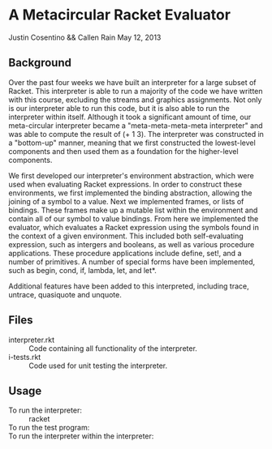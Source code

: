 A Metacircular Racket Evaluator
===============================
Justin Cosentino && Callen Rain
May 12, 2013

Background
----------

Over the past four weeks we have built an interpreter for a large subset of Racket. This interpreter is able to run a majority of the code we have written with this course, excluding the streams and graphics assignments. Not only is our interpreter able to run this code, but it is also able to run the interpreter within itself. Although it took a significant amount of time, our meta-circular interpreter became a "meta-meta-meta-meta interpreter" and was able to compute the result of (+ 1 3). The interpreter was constructed in a "bottom-up" manner, meaning that we first constructed the lowest-level components and then used them as a foundation for the higher-level components. 

We first developed our interpreter's environment abstraction, which were used when evaluating Racket expressions. In order to construct these environments, we first implemented the binding abstraction, allowing the joining of a symbol to a value. Next we implemented frames, or lists of bindings. These frames make up a mutable list within the environment and contain all of our symbol to value bindings. From here we implemented the evaluator, which evaluates a Racket expression using the symbols found in the context of a given environment. This included both self-evaluating expression, such as intergers and booleans, as well as various procedure applications. These procedure applications include define, set!, and a number of primitives. A number of special forms have been implemented, such as begin, cond, if, lambda, let, and let\*. 

Additional features have been added to this interpreted, including trace, untrace, quasiquote and unquote. 

Files
-----
<dl>
  <dt>interpreter.rkt</dt>
  <dd>Code containing all functionality of the interpreter.</dd>
  <dt>i-tests.rkt</dt>
  <dd>Code used for unit testing the interpreter.</dd>
</dl>

Usage
-----
<dl>
  <dt>To run the interpreter:</dt>
  <dd>racket</dd>
  <dt>To run the test program:</dt>
  <dt>To run the interpreter within the interpreter:</dt>
</dl>

